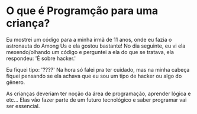 # O que é Programção para uma criança?

Eu mostrei um código para a minha irmã de 11 anos, onde eu fazia o astronauta do Among Us e ela gostou bastante! No dia seguinte, eu vi ela mexendo/olhando um código e perguntei a ela do que se tratava, ela respondeu: 'É sobre hacker.'

Eu fiquei tipo: '????'
Na hora só falei pra ter cuidado, mas na minha cabeça fiquei pensando se ela achava que eu sou um tipo de hacker ou algo do gênero. 

As crianças deveriam ter noção da área de programação, aprender lógica e etc... Elas vão fazer parte de um futuro tecnológico e saber programar vai ser essencial.